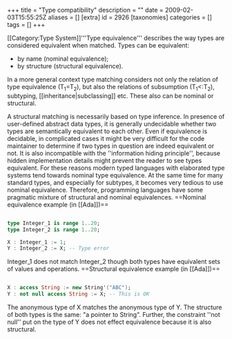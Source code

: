 +++
title = "Type compatibility"
description = ""
date = 2009-02-03T15:55:25Z
aliases = []
[extra]
id = 2926
[taxonomies]
categories = []
tags = []
+++

[[Category:Type System]]'''Type equivalence''' describes the way types are considered equivalent when matched. Types can be equivalent:

* by name (nominal equivalence);
* by structure (structural equivalence).

In a more general context type matching considers not only the relation of type equivalence (T<sub>1</sub>=T<sub>2</sub>), but also the relations of subsumption (T<sub>1</sub><:T<sub>2</sub>), subtyping, [[inheritance|subclassing]] etc. These also can be nominal or structural.

A structural matching is necessarily based on type inference. In presence of user-defined abstract data types, it is generally undecidable whether two types are semantically equivalent to each other. Even if equivalence is decidable, in complicated cases it might be very difficult for the code maintainer to determine if two types in question are indeed equivalent or not. It is also incompatible with the ''information hiding principle'', because hidden implementation details might prevent the reader to see types equivalent. For these reasons modern typed languages with elaborated type systems tend towards nominal type equivalence. At the same time for many standard types, and especially for subtypes, it becomes very tedious to use nominal equivalence. Therefore, programming languages have some pragmatic mixture of structural and nominal equivalences.
==Nominal equivalence example (in [[Ada]])==

```ada

type Integer_1 is range 1..20;
type Integer_2 is range 1..20;

X : Integer_1 := 1;
Y : Integer_2 := X; -- Type error

```

Integer_1 does not match Integer_2 though both types have equivalent sets of values and operations.
==Structural equivalence example (in [[Ada]])==

```ada

X : access String := new String'("ABC");
Y : not null access String := X; -- This is OK

```

The anonymous type of X matches the anonymous type of Y. The structure of both types is the same: "a pointer to String". Further, the constraint ''not null'' put on the type of Y does not effect equivalence because it is also structural.
